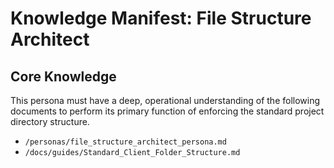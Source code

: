 # Knowledge Manifest: File Structure Architect

## Core Knowledge

This persona must have a deep, operational understanding of the following documents to perform its primary function of enforcing the standard project directory structure.

- `/personas/file_structure_architect_persona.md`
- `/docs/guides/Standard_Client_Folder_Structure.md`

